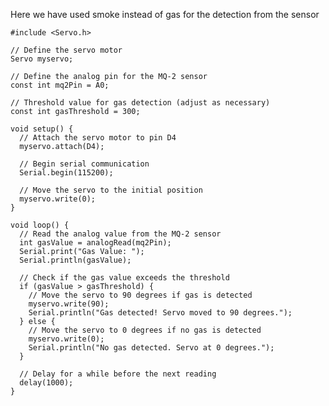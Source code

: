 Here we have used smoke instead of gas for the detection from the sensor
    
    #include <Servo.h>
    
    // Define the servo motor
    Servo myservo;
    
    // Define the analog pin for the MQ-2 sensor
    const int mq2Pin = A0;
    
    // Threshold value for gas detection (adjust as necessary)
    const int gasThreshold = 300;
    
    void setup() {
      // Attach the servo motor to pin D4
      myservo.attach(D4);
    
      // Begin serial communication
      Serial.begin(115200);
    
      // Move the servo to the initial position
      myservo.write(0);
    }
    
    void loop() {
      // Read the analog value from the MQ-2 sensor
      int gasValue = analogRead(mq2Pin);
      Serial.print("Gas Value: ");
      Serial.println(gasValue);
    
      // Check if the gas value exceeds the threshold
      if (gasValue > gasThreshold) {
        // Move the servo to 90 degrees if gas is detected
        myservo.write(90);
        Serial.println("Gas detected! Servo moved to 90 degrees.");
      } else {
        // Move the servo to 0 degrees if no gas is detected
        myservo.write(0);
        Serial.println("No gas detected. Servo at 0 degrees.");
      }
    
      // Delay for a while before the next reading
      delay(1000);
    }
